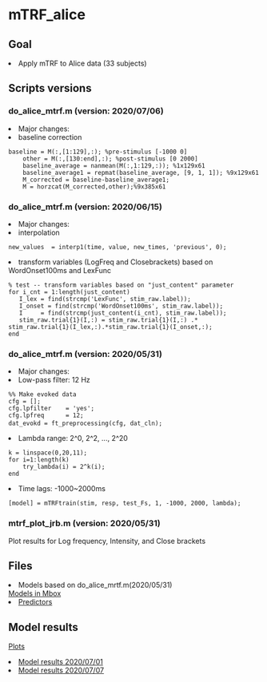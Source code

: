 # mTRF_alice

## Goal 
<li> Apply mTRF to Alice data (33 subjects)

## Scripts versions
### do_alice_mtrf.m (version: 2020/07/06)
<li> Major changes: </li>
<li> baseline correction </li>
<pre><code>baseline = M(:,[1:129],:); %pre-stimulus [-1000 0]
    other = M(:,[130:end],:); %post-stimulus [0 2000]
    baseline_average = nanmean(M(:,1:129,:)); %1x129x61
    baseline_average1 = repmat(baseline_average, [9, 1, 1]); %9x129x61
    M_corrected = baseline-baseline_average1; 
    M = horzcat(M_corrected,other);%9x385x61</code></pre> 

### do_alice_mtrf.m (version: 2020/06/15)
<li> Major changes: </li>
<li> interpolation </li>
<pre><code>new_values  = interp1(time, value, new_times, 'previous', 0);</code></pre>
<li> transform variables (LogFreq and Closebrackets) based on WordOnset100ms and LexFunc </li>
<pre><code>% test -- transform variables based on "just_content" parameter
for i_cnt = 1:length(just_content)
   I_lex = find(strcmp('LexFunc', stim_raw.label));
   I_onset = find(strcmp('WordOnset100ms', stim_raw.label));
   I     = find(strcmp(just_content(i_cnt), stim_raw.label));
   stim_raw.trial{1}(I,:) = stim_raw.trial{1}(I,:) .* stim_raw.trial{1}(I_lex,:).*stim_raw.trial{1}(I_onset,:);
end</code></pre>

### do_alice_mtrf.m (version: 2020/05/31)
<li> Major changes: </li>
<li> Low-pass filter: 12 Hz </li>
<pre><code>%% Make evoked data
cfg = [];
cfg.lpfilter    = 'yes';
cfg.lpfreq      = 12;
dat_evokd = ft_preprocessing(cfg, dat_cln); </code> </pre>
<li> Lambda range: 2^0, 2^2, ..., 2^20 </li>
<pre><code>k = linspace(0,20,11);
for i=1:length(k)
    try_lambda(i) = 2^k(i);
end</code></pre>
<li> Time lags: -1000~2000ms </li>
<pre><code>[model] = mTRFtrain(stim, resp, test_Fs, 1, -1000, 2000, lambda);</code></pre>

### mtrf_plot_jrb.m (version: 2020/05/31)
Plot results for Log frequency, Intensity, and Close brackets

## Files 
<li>Models based on do_alice_mrtf.m(2020/05/31)</li>
<a href="https://umich.box.com/s/tbxxkr33rnx7hxifh4zrlagwuq2t3r0f" > Models in Mbox</a> 
<li> <a href="https://umich.box.com/s/tw206e6kid6pj6og5vgsrkhdroihvlmb" > Predictors</a> </li>

## Model results
<a href="https://docs.google.com/document/d/19UscK-aBd9DBrC2d08MNdrNf46zX557kOHEIKHxp_uQ/edit?usp=sharing" > Plots</a>
<li> <a href= "https://docs.google.com/presentation/d/1ksen6Z7AjV4sGlXhzdczhrRMcbfHzUM_n95v5T1ZtuY/edit?usp=sharing"> Model results 2020/07/01</a> </li>
<li> <a href= "https://docs.google.com/presentation/d/1AyeqNDTFWX9w-bKPvfFp32O2WdFZSkCLJI9JxGzhxi8/edit?usp=sharing"> Model results 2020/07/07</a> </li>
